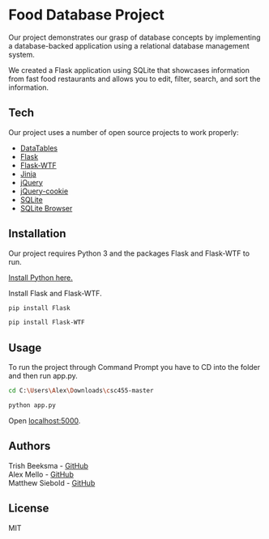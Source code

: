 # Food Database Project
Our project demonstrates our grasp of database concepts by implementing a database-backed application using a relational database management system. 

We created a Flask application using SQLite that showcases information from fast food restaurants and allows you to edit, filter, search, and sort the information.



## Tech
Our project uses a number of open source projects to work properly:

* [DataTables]
* [Flask]
* [Flask-WTF]
* [Jinja]
* [jQuery]
* [jQuery-cookie]
* [SQLite]
* [SQLite Browser]



## Installation
Our project requires Python 3 and the packages Flask and Flask-WTF to run.

[Install Python here.](https://www.python.org/downloads/)

Install Flask and Flask-WTF.

```sh
pip install Flask
```

```sh
pip install Flask-WTF
```



## Usage
To run the project through Command Prompt you have to CD into the folder and then run app.py.

```sh
cd C:\Users\Alex\Downloads\csc455-master
```

```sh
python app.py
```

Open [localhost:5000](http://localhost:5000/).



## Authors
Trish Beeksma - [GitHub](https://github.com/TrishRB)\
Alex Mello - [GitHub](https://github.com/Alex-E-Mello)\
Matthew Siebold - [GitHub](https://github.com/DorkCube)



## License
MIT







[//]: # (These are reference links used in the body of this note and get stripped out when the markdown processor does its job. There is no need to format nicely because it shouldn't be seen. Thanks SO - http://stackoverflow.com/questions/4823468/store-comments-in-markdown-syntax)

   [DataTables]: <https://github.com/DataTables/DataTables>
   [Flask]: <https://github.com/joemccann/dillinger>
   [Flask-WTF]: <https://github.com/lepture/flask-wtf>
   [Jinja]: https://github.com/pallets/jinja
   [jQuery]: <http://jquery.com>
   [jQuery-cookie]: <https://github.com/carhartl/jquery-cookie>
   [SQLite]: <https://github.com/sqlite/sqlite>
   [SQLite Browser]: <https://sqlitebrowser.org/>
